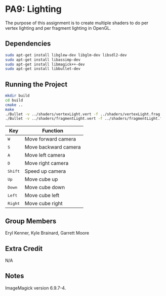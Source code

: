 # PA9: Lighting

The purpose of this assignment is to create multiple shaders to do per vertex lighting and per fragment lighting in OpenGL.

## Dependencies

```bash
sudo apt-get install libglew-dev libglm-dev libsdl2-dev
sudo apt-get install libassimp-dev
sudo apt-get install libmagick++-dev
sudo apt-get install libbullet-dev
```

## Running the Project

```bash
mkdir build
cd build
cmake ..
make
./Bullet -v ../shaders/vertexLight.vert -f ../shaders/vertexLight.frag
./Bullet -v ../shaders/fragmentLight.vert -f ../shaders/fragmentLight.frag
```

Key | Function
------------ | -------------
<kbd>W</kbd> | Move forward camera
<kbd>S</kbd> | Move backward camera
<kbd>A</kbd> | Move left camera
<kbd>D</kbd> | Move right camera
<kbd>Shift</kbd> | Speed up camera
<kbd>Up</kbd> | Move cube up
<kbd>Down</kbd> | Move cube down
<kbd>Left</kbd> | Move cube left
<kbd>Right</kbd> | Move cube right

## Group Members

Eryl Kenner, Kyle Brainard, Garrett Moore

## Extra Credit

N/A

## Notes

ImageMagick version 6.9.7-4.
